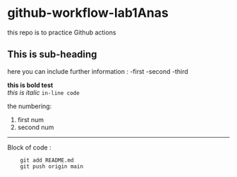 # github-workflow-lab1Anas
this repo is to practice Github actions 

## This is sub-heading  
here you can include further information : 
-first 
-second
-third 

**this is bold test**</br>
*this is italic* `in-line code`

the numbering: 
1. first num 
2. second num 

---

Block of code : 
``` git clone 
    git add README.md
    git push origin main 
```